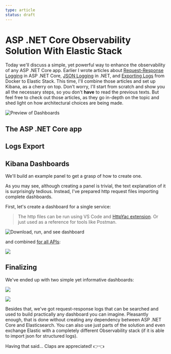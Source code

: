 ```yaml
---
type: article
status: draft
---
```


# ASP .NET Core Observability Solution With Elastic Stack

Today we'll discuss a simple, yet powerful way to enhance the observability of any ASP .NET Core app. Earlier I wrote articles about [Request-Response Logging]() in ASP .NET Core, [JSON Logging]() in .NET, and [Exporting Logs]() from Docker to Elastic Stack. This time, I'll combine those articles and set up Kibana, as a cherry on top. Don't worry, I'll start from scratch and show you all the necessary steps, so you don't **have** to read the previous texts. But feel free to check out those articles, as they go in-depth on the topic and shed light on how architectural choices are being made.

![Preview of Dashboards](dotnet-elastic-thumb.png)

## The ASP .NET Core app

## Logs Export

## Kibana Dashboards

We'll build an example panel to get a grasp of how to create one. 

As you may see, although creating a panel is trivial, the text explanation of it is surprisingly tedious. Instead, I've prepared http request files importing complete dashboards.


First, let's create a dashboard for a single service:

> The http files can be run using VS Code and [HttpYac extension](https://marketplace.visualstudio.com/items?itemName=anweber.vscode-httpyac). Or just used as a reference for tools like Postman.

![Download, run, and see dashboard](single-board-creation.gif)

and combined [for all APIs]():

![](combined-board-creation.gif)

## Finalizing

We've ended up with two simple yet informative dashboards:

![](single-board.png)

![](combined-board.png)

Besides that, we've got request-response logs that can be searched and used to build practically any dashboard you can imagine. Pleasantly enough, that is done without creating any dependency between ASP .NET Core and Elasticsearch. You can also use just parts of the solution and even exchange Elastic with a completely different Observability stack (if it is able to import json for structured logs).

Having that said... Claps are appreciated! 👉👈
